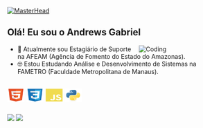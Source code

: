 

[![MasterHead](https://globaleducation.s3.ap-south-1.amazonaws.com/globaledu/gif/front-end-development.gif)]()

## Olá! Eu sou o Andrews Gabriel
<img align="right" alt="Coding" width="200" src="https://www.kingofdigitalmarketing.com/blog/images/PPC%20Services%20in%20Delhi%20%2024%20Hour%20Support.gif"/>

- 🔭 Atualmente sou Estagiário de Suporte na AFEAM (Agência de Fomento do Estado do Amazonas).
- 🤓 Estou Estudando Análise e Desenvolvimento de Sistemas na FAMETRO (Faculdade Metropolitana de Manaus).

<div style="display: inline_block"><br>
  <img align="center" alt="Rafa-HTML" height="30" width="40" src="https://raw.githubusercontent.com/devicons/devicon/master/icons/html5/html5-original.svg">
  <img align="center" alt="Rafa-CSS" height="30" width="40" src="https://raw.githubusercontent.com/devicons/devicon/master/icons/css3/css3-original.svg">
   <img align="center" alt="Rafa-Js" height="30" width="40" src="https://raw.githubusercontent.com/devicons/devicon/master/icons/javascript/javascript-plain.svg">
  <img align="center" alt="Rafa-Python" height="30" width="40" src="https://raw.githubusercontent.com/devicons/devicon/master/icons/python/python-original.svg">
</div>

##

<div> 
  <a href ="andrewscurriculo@gmail.com"><img src="https://img.shields.io/badge/-Gmail-%23333?style=for-the-badge&logo=gmail&logoColor=white" target="_blank"></a>
  <a href="www.linkedin.com/in/andrewsgabriel20" target="_blank"><img src="https://img.shields.io/badge/-LinkedIn-%230077B5?style=for-the-badge&logo=linkedin&logoColor=white" target="_blank"></a> 
</div>
